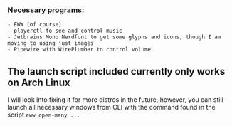 ### Necessary programs:
    - EWW (of course)
    - playerctl to see and control music
    - Jetbrains Mono Nerdfont to get some glyphs and icons, though I am moving to using just images
    - Pipewire with WirePlumber to control volume

## The launch script included currently only works on Arch Linux 
I will look into fixing it for more distros in the future, however, you can still launch all necessary windows from CLI with the command found in the script `eww open-many ...`
